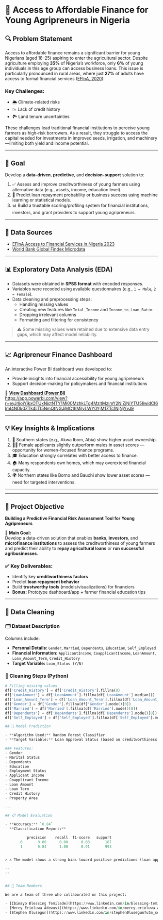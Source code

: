 # 🚀 Access to Affordable Finance for Young Agripreneurs in Nigeria

## 🔍 Problem Statement

Access to affordable finance remains a significant barrier for young Nigerians (aged 18–25) aspiring to enter the agricultural sector. Despite agriculture employing **35%** of Nigeria’s workforce, only **6%** of young individuals in this age group can access business loans. This issue is particularly pronounced in rural areas, where just **27%** of adults have access to formal financial services ([EFInA, 2020](https://www.efina.org.ng)).

### Key Challenges:
- 🌦️ Climate-related risks  
- 📉 Lack of credit history  
- 🏞️ Land tenure uncertainties  

These challenges lead traditional financial institutions to perceive young farmers as high-risk borrowers. As a result, they struggle to access the capital needed for investments in improved seeds, irrigation, and machinery—limiting both yield and income potential.

---

## 🎯 Goal

Develop a **data-driven**, **predictive**, and **decision-support** solution to:

1. ✅ Assess and improve creditworthiness of young farmers using alternative data (e.g., assets, income, education level).  
2. 🤖 Predict loan repayment probability or business success using machine learning or statistical models.  
3. 📊 Build a trustable scoring/profiling system for financial institutions, investors, and grant providers to support young agripreneurs.

---

## 📂 Data Sources

- [EFInA Access to Financial Services in Nigeria 2023](https://www.efina.org.ng)  
- [World Bank Global Findex Microdata](https://globalfindex.worldbank.org)

---

## 📊 Exploratory Data Analysis (EDA)

- Datasets were obtained in **SPSS format** with encoded responses.  
- Variables were recoded using available questionnaires (e.g., `1 = Male`, `2 = Female`).  
- Data cleaning and preprocessing steps:
  - Handling missing values  
  - Creating new features like `Total_Income` and `Income_to_Loan_Ratio`  
  - Dropping irrelevant columns  
  - Formatting and filtering for consistency  

> ⚠️ Some missing values were retained due to extensive data entry gaps, which may affect model reliability.

---

## 📈 Agripreneur Finance Dashboard

An interactive Power BI dashboard was developed to:

- Provide insights into financial accessibility for young agripreneurs  
- Support decision-making for policymakers and financial institutions  

🔗 **[View Dashboard (Power BI)](https://app.powerbi.com/view?r=eyJrIjoiYjkxOTUxNjctNTY1Mi00MzhkLTg4MzItMzlmY2NiZjNiYTU5IiwidCI6ImI4NDk0ZTk4LTI5NmQtNGJjMC1hMjIyLWY0YjM1ZTc1NjNjYyJ9)**  
https://app.powerbi.com/view?r=eyJrIjoiYjkxOTUxNjctNTY1Mi00MzhkLTg4MzItMzlmY2NiZjNiYTU5IiwidCI6ImI4NDk0ZTk4LTI5NmQtNGJjMC1hMjIyLWY0YjM1ZTc1NjNjYyJ9

---

## 💡 Key Insights & Implications

1. 🧭 Southern states (e.g., Akwa Ibom, Abia) show higher asset ownership.  
2. 👩‍🌾 Female applicants slightly outperform males in asset scores — opportunity for women-focused finance programs.  
3. 🎓 Education strongly correlates with better access to finance.  
4. 🏠 Many respondents own homes, which may overextend financial capacity.  
5. 🌍 Northern states like Borno and Bauchi show lower asset scores — need for targeted interventions.

---
---

## 📌 Project Objective

 
**Building a Predictive Financial Risk Assessment Tool for Young Agripreneurs**

**🎯 Main Goal:**  
Develop a data-driven solution that enables **banks**, **investors**, and **microfinance institutions** to assess the creditworthiness of young farmers and predict their ability to **repay agricultural loans** or **run successful agribusinesses**.

### ✅ Key Deliverables:
- Identify key **creditworthiness factors**  
- Predict **loan repayment behavior**  
- Build **trustworthy tools** (models/visualizations) for financiers  
- **Bonus:** Prototype dashboard/app + farmer financial education tips  

---

## 🧹 Data Cleaning

### 🗂️ Dataset Description  
Columns include:
- **Personal Details:** `Gender`, `Married`, `Dependents`, `Education`, `Self_Employed`  
- **Financial Information:** `ApplicantIncome`, `CoapplicantIncome`, `LoanAmount`, `Loan_Amount_Term`, `Credit_History`  
- **Target Variable:** `Loan_Status (Y/N)`

### 🔧 Cleaning Steps (Python)
```python
# Filling missing values
df['Credit_History'] = df['Credit_History'].fillna(0)
df['LoanAmount'] = df['LoanAmount'].fillna(df['LoanAmount'].median())
df['Loan_Amount_Term'] = df['Loan_Amount_Term'].fillna(df['Loan_Amount_Term'].mode()[0])
df['Gender'] = df['Gender'].fillna(df['Gender'].mode()[0])
df['Married'] = df['Married'].fillna(df['Married'].mode()[0])
df['Dependents'] = df['Dependents'].fillna(df['Dependents'].mode()[0])
df['Self_Employed'] = df['Self_Employed'].fillna(df['Self_Employed'].mode()[0])

## 🤖 Model Prediction

- **Algorithm Used:** Random Forest Classifier  
- **Target Variable:** Loan Approval Status (based on creditworthiness)  

### Features:
- Gender  
- Marital Status
- Dependents  
- Education  
- Employment Status  
- Applicant Income  
- Coapplicant Income  
- Loan Amount  
- Loan Term  
- Credit History  
- Property Area  

---

## 📋 Model Evaluation

- **Accuracy:** `0.84`  
- **Classification Report:**

          precision    recall  f1-score   support
       0       0.00      0.00      0.00       187
       1       0.84      1.00      0.91       993


> ⚠️ The model shows a strong bias toward positive predictions (loan approved). Further **tuning or class balancing** is recommended for deployment.

--
--


## 👥 Team Members

We are a team of three who collaborated on this project:

- [Ibinayo Blessing Temilade](https://www.linkedin.com/in/blessing-temilade/)
- [Mercy Erioluwa Adewusi](https://www.linkedin.com/in/mercy-erioluwa-adewusi-b22b9a281?utm_source=share&utm_campaign=share_via&utm_content=profile&utm_medium=android_app)
- [Stephen Olusegun](https://www.linkedin.com/in/stephen0lusegun?utm_source=share&utm_campaign=share_via&utm_content=profile&utm_medium=ios_app)



